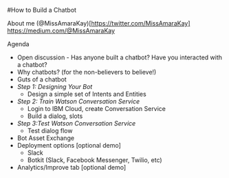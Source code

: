 #How to Build a Chatbot

About me
(@MissAmaraKay)[https://twitter.com/MissAmaraKay]
https://medium.com/@MissAmaraKay

Agenda
* Open discussion - Has anyone built a chatbot? Have you interacted with a chatbot?
* Why chatbots? (for the non-believers to believe!)
* Guts of a chatbot 
* *Step 1: Designing Your Bot*
    * Design a simple set of Intents and Entities
* *Step 2: Train Watson Conversation Service*
  * Login to IBM Cloud, create Conversation Service
  * Build a dialog, slots
* *Step 3:Test Watson Conversation Service*
  * Test dialog flow
* Bot Asset Exchange
* Deployment options [optional demo]
    * Slack
    * Botkit (Slack, Facebook Messenger, Twilio, etc)
* Analytics/Improve tab [optional demo]
